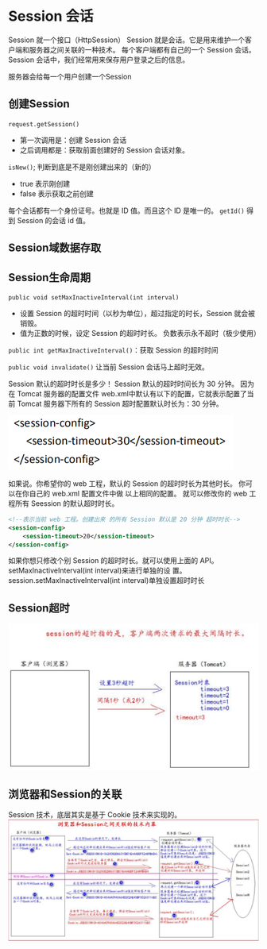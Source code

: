 # Session 会话

Session 就一个接口（HttpSession）
Session 就是会话。它是用来维护一个客户端和服务器之间关联的一种技术。
每个客户端都有自己的一个 Session 会话。
Session 会话中，我们经常用来保存用户登录之后的信息。

服务器会给每一个用户创建一个Session

## 创建Session

`request.getSession()`
- 第一次调用是：创建 Session 会话
- 之后调用都是：获取前面创建好的 Session 会话对象。

`isNew()`; 判断到底是不是刚创建出来的（新的）
- true 表示刚创建
- false 表示获取之前创建

每个会话都有一个身份证号。也就是 ID 值。而且这个 ID 是唯一的。
`getId()` 得到 Session 的会话 id 值。

## Session域数据存取

## Session生命周期

`public void setMaxInactiveInterval(int interval)`
- 设置 Session 的超时时间（以秒为单位），超过指定的时长，Session 就会被销毁。
- 值为正数的时候，设定 Session 的超时时长。 负数表示永不超时（极少使用）

`public int getMaxInactiveInterval()`：获取 Session 的超时时间

`public void invalidate()` 让当前 Session 会话马上超时无效。

Session 默认的超时时长是多少！
Session 默认的超时时间长为 30 分钟。
因为在 Tomcat 服务器的配置文件 web.xml中默认有以下的配置，它就表示配置了当前 Tomcat 服务器下所有的 Session 超时配置默认时长为：30 分钟。

![](_v_images/20200831025541276_25288.png)

如果说。你希望你的 web 工程，默认的 Session 的超时时长为其他时长。
你可以在你自己的 web.xml 配置文件中做 以上相同的配置。
就可以修改你的 web 工程所有 Seession 的默认超时时长。
```xml
<!--表示当前 web 工程。创建出来 的所有 Session 默认是 20 分钟 超时时长-->
<session-config>
    <session-timeout>20</session-timeout>
</session-config>
```

如果你想只修改个别 Session 的超时时长。就可以使用上面的 API。
setMaxInactiveInterval(int interval)来进行单独的设 置。
session.setMaxInactiveInterval(int interval)单独设置超时时长

## Session超时
![](_v_images/20200831025208290_30696.png)

## 浏览器和Session的关联

Session 技术，底层其实是基于 Cookie 技术来实现的。
![](_v_images/20200831025232226_6260.png)

